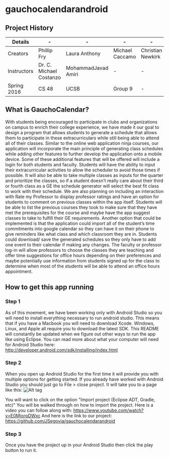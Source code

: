 # gauchocalendarandroid

## Project History

| Details      | -                       | -                   |-                 |-                  |-                 |
| -------------|-------------------------|---------------------|------------------|-------------------|------------------|
| Creators     | Phillip Fry             | Laura Anthony       | Michael Caccamo  | Christian Newkirk | Jonathan Segovia |
| Instructors  | Dr. C. Michael Costanzo | MohammadJavad Amiri |-                 |-                  |-                 |
| Spring 2016  | CS 48                   | UCSB                | Group 9          |-                  |-                 |

## What is GauchoCalendar?
With students being encouraged to participate in clubs and organizations on campus to enrich their college experience, 
we have made it our goal to design a program that allows students to generate a schedule that allows them to participate 
in these extracurriculars while still being able to attend all of their classes. Similar to the online web application ninja courses,
our application will incorporate the main principle of generating class schedules while adding other features to further develop the 
application onto a mobile device. Some of these additional features that will be offered will include a login for both students and 
faculty. Students will have the ability to input their extracurricular activities to allow the scheduler to avoid those times if 
possible. It will also be able to take multiple classes as inputs for the quarter and prioritize the classes, so if a student doesn’t
really care about their third or fourth class as a GE the schedule generator will select the best fit class to work with their schedule. We are also planning on including an interaction with Rate my Professor to display professor ratings and have an option for students to comment on previous classes within the app itself. Students will be able to list the previous courses they took to make sure that they have met the prerequisites for the course and maybe have the app suggest classes to take to fulfill their GE requirements. Another option that could be implemented is that the application could import all of the student’s time commitments into google calendar so they can have it on their phone to give reminders like what class and which classroom they are in. Students could download/ save the generated schedules so they only have to add one event to their calendar if making any changes. The faculty or professor log-in will allow professors to choose the classes they are teaching and offer time suggestions for office hours depending on their preferences and maybe potentially use information from students signed up for the class to determine when most of the students will be able to attend an office hours appointment. 

## How to get this app running
### Step 1
As of this moement, we have been working only with Android Studio so you will need to install everything necessary to run android studio. This means that if you have a Macbook you will need to download Xcode. Windows, Linux, and Apple all require you to download the latest SDK. This README will constantly be updated when we figure out other ways to run the app like using Eclipse. You can read more about what your computer will need for Android Studio here:
http://developer.android.com/sdk/installing/index.html

### Step 2
When you open up Android Studio for the first time it will provide you with multiple options for getting started.
If you already have worked with Android Studio you should just go to File > close project.
It will take you to a page like this:
![Alt tag](studio-welcomeReadme.png)

You will want to click on the option "Import project (Eclipse ADT, Gradle, etc)"
You will be walked through on how to import the project. 
Here is a video you can follow along with:
https://www.youtube.com/watch?v=E0MjorpDWxc
And here is the link to our project:
https://github.com/JSegovia/gauchocalendarandroid

### Step 3
Once you have the project up in your Android Studio then click the play button to run it.



